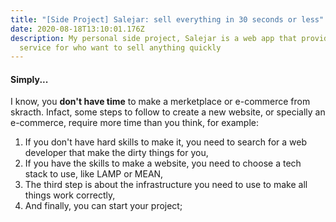 ```yaml
---
title: "[Side Project] Salejar: sell everything in 30 seconds or less"
date: 2020-08-18T13:10:01.176Z
description: My personal side project, Salejar is a web app that provide a
  service for who want to sell anything quickly
---
```

#### Simply...

I know, you **don't have time** to make a merketplace or e-commerce from skracth. Infact, some steps to follow to create a new website, or specially an e-commerce, require more time than you think, for example: 

1. If you don't have hard skills to make it, you need to search for a web developer that make the dirty things for you, 
2. If you have the skills to make a website, you need to choose a tech stack to use, like LAMP or MEAN,
3. The third step is about the infrastructure you need to use to make all things work correctly, 
4. And finally, you can start your project;